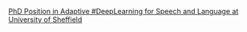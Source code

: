 [PhD Position in Adaptive #DeepLearning for Speech and Language at University of Sheffield](https://qi.tc/qi/111805)